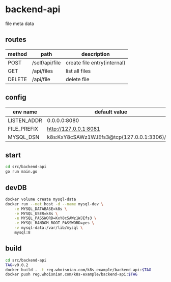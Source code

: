 # backend-api
file meta data

## routes
| method | path           | description                 |
| ------ | -------------- | --------------------------- |
| POST   | /self/api/file | create file entry(internal) |
| GET    | /api/files     | list all files              |
| DELETE | /api/file      | delete file                 |

## config
| env name    | default value                                |
| ----------- | -------------------------------------------- |
| LISTEN_ADDR | 0.0.0.0:8080                                 |
| FILE_PREFIX | http://127.0.0.1:8081                        |
| MYSQL_DSN   | k8s:KxY8cSAWz1WJEfs3@tcp(127.0.0.1:3306)/k8s |

## start
```sh
cd src/backend-api
go run main.go
```

## devDB
```sh
docker volume create mysql-data
docker run --net host -d --name mysql-dev \
    -e MYSQL_DATABASE=k8s \
    -e MYSQL_USER=k8s \
    -e MYSQL_PASSWORD=KxY8cSAWz1WJEfs3 \
    -e MYSQL_RANDOM_ROOT_PASSWORD=yes \
    -v mysql-data:/var/lib/mysql \
    mysql:8
```

## build
```sh
cd src/backend-api
TAG=v0.0.2
docker build . -t reg.whoisnian.com/k8s-example/backend-api:$TAG
docker push reg.whoisnian.com/k8s-example/backend-api:$TAG
```
